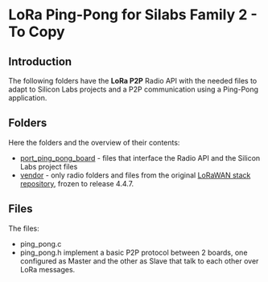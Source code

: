 
# LoRa Ping-Pong for Silabs Family 2 - To Copy

## Introduction

The following folders have the **LoRa P2P** Radio API with the needed files to adapt to Silicon Labs projects and a P2P communication using a Ping-Pong application.

## Folders

Here the folders and the overview of their contents:
-	[port_ping_pong_board](https://github.com/VermontRep/LoRa_Ping-Pong_Silabs/tree/main/To_Copy/port_ping_pong_board) - files that interface the Radio API and the Silicon Labs project files
-	[vendor](https://github.com/VermontRep/LoRa_Ping-Pong_Silabs/tree/main/To_Copy/vendor) - only radio folders and files from the original [LoRaWAN stack repository](https://github.com/Lora-net/LoRaMac-node/tree/main/src), frozen to release 4.4.7.

## Files

The files:
-	ping_pong.c
-	ping_pong.h
implement a basic P2P protocol between 2 boards, one configured as Master and the other as Slave that talk to each other over LoRa messages.
